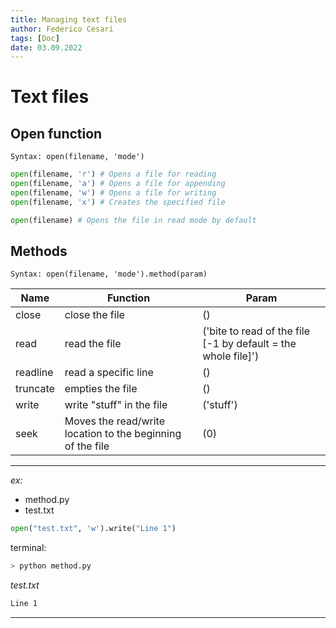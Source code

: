 ```yaml
---
title: Managing text files
author: Federico Cesari
tags: [Doc]
date: 03.09.2022
---
```

# Text files
## Open function
	Syntax: open(filename, 'mode')
```python
open(filename, 'r') # Opens a file for reading
open(filename, 'a') # Opens a file for appending
open(filename, 'w') # Opens a file for writing
open(filename, 'x') # Creates the specified file

open(filename) # Opens the file in read mode by default
```

## Methods
	Syntax: open(filename, 'mode').method(param)

| Name     | Function                                                   | Param                                                         |
| -------- | ---------------------------------------------------------- | ------------------------------------------------------------- |
| close    | close the file                                             | ()                                                            |
| read     | read the file                                              | ('bite to read of the file [-1 by default = the whole file]') |
| readline | read a specific line                                       | ()                                                            |
| truncate | empties the file                                           | ()                                                             |
| write    | write "stuff" in the file                                  | ('stuff')                                                              |
| seek     | Moves the read/write location to the beginning of the file | (0)                                                              |
- - - 
*ex:*
- method.py
- test.txt

```python
open("test.txt", 'w').write("Line 1")
```
terminal:
```bash
> python method.py
```
*test.txt*
```txt
Line 1
```
- - -